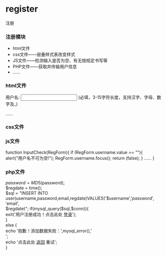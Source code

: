 register
===================================  
注册


### 注册模块
* html文件
* css文件——层叠样式表改变样式
* JS文件——检测输入是否为空、有无按规定书写等
* PHP文件——获取并传输用户信息
* ……

### html文件 
<form name="LoginForm" method="post" action="login.php" onSubmit="return InputCheck(this)”>  
	<p>
		<label for="username" class="label">用户名:</label>
		<input id="username" name="username" type="text" class="input" />
		<span>(必填，3-15字符长度，支持汉字、字母、数字及_)</span>
	<p/>
	<p>
		……
	<p/>
</form> 

### css文件 
<style type="text/css">
		html
		{ 
			font-size:12px;
		}
       		form
		{
			width:520px;
			margin: 0 auto;
		}	
 		……
</style>		

### js文件 
function InputCheck(RegForm){
		if (RegForm.username.value == ""){
			alert("用户名不可为空!");
    			RegForm.username.focus();
    			return (false);
  		    }
  		……
		}

### php文件 
$password = MD5($password);		
$regdate = time();		
$sql = "INSERT INTO user(username,password,email,regdate)VALUES('$username','$password','$email',		
$regdate)";		
if(mysql_query($sql,$conn)){		
    exit('用户注册成功！点击此处 <a href=“#”>登录</a>');		
} 		
else {		
    echo '抱歉！添加数据失败：',mysql_error(),'<br />';		
    echo '点击此处 <a href="javascript:history.back(-1);">返回</a> 重试';		
}		